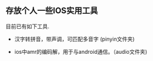 存放个人一些IOS实用工具
---------------

目前已有如下工具.

  - 汉字转拼音，带声调，可匹配多音字 (pinyin文件夹)
  
  - ios中amr的编码解，用于与android通信。（audio文件夹)
